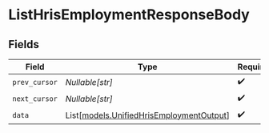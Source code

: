 # ListHrisEmploymentResponseBody


## Fields

| Field                                                                                | Type                                                                                 | Required                                                                             | Description                                                                          |
| ------------------------------------------------------------------------------------ | ------------------------------------------------------------------------------------ | ------------------------------------------------------------------------------------ | ------------------------------------------------------------------------------------ |
| `prev_cursor`                                                                        | *Nullable[str]*                                                                      | :heavy_check_mark:                                                                   | N/A                                                                                  |
| `next_cursor`                                                                        | *Nullable[str]*                                                                      | :heavy_check_mark:                                                                   | N/A                                                                                  |
| `data`                                                                               | List[[models.UnifiedHrisEmploymentOutput](../models/unifiedhrisemploymentoutput.md)] | :heavy_check_mark:                                                                   | N/A                                                                                  |